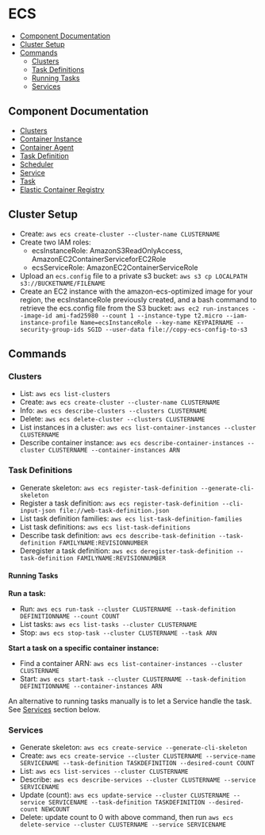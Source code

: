 # ECS

* [Component Documentation](#component-documentation)
* [Cluster Setup](#cluster-setup)
* [Commands](#commands)
  * [Clusters](#clusters)
  * [Task Definitions](#task-definitions)
  * [Running Tasks](#running-tasks)
  * [Services](#services)

## Component Documentation

* [Clusters](https://docs.aws.amazon.com/AmazonECS/latest/developerguide/ECS_clusters.html#cluster_concepts)
* [Container Instance](https://docs.aws.amazon.com/AmazonECS/latest/developerguide/ECS_instances.html)
* [Container Agent](https://docs.aws.amazon.com/AmazonECS/latest/developerguide/ECS_agent.html)
* [Task Definition](https://docs.aws.amazon.com/AmazonECS/latest/developerguide/task_definitions.html)
* [Scheduler](https://docs.aws.amazon.com/AmazonECS/latest/developerguide/scheduling_tasks.html)
* [Service](https://docs.aws.amazon.com/AmazonECS/latest/developerguide/ecs_services.html)
* [Task](https://docs.aws.amazon.com/AmazonECS/latest/developerguide/ecs_run_task.html)
* [Elastic Container Registry](https://aws.amazon.com/ecr/)

## Cluster Setup

* Create: `aws ecs create-cluster --cluster-name CLUSTERNAME`
* Create two IAM roles:
  * ecsInstanceRole: AmazonS3ReadOnlyAccess, AmazonEC2ContainerServiceforEC2Role
  * ecsServiceRole: AmazonEC2ContainerServiceRole
* Upload an `ecs.config` file to a private s3 bucket: `aws s3 cp LOCALPATH s3://BUCKETNAME/FILENAME`
* Create an EC2 instance with the amazon-ecs-optimized image for your region, the ecsInstanceRole previously created, and a bash command to retrieve the ecs.config file from the S3 bucket: `aws ec2 run-instances --image-id ami-fad25980 --count 1 --instance-type t2.micro --iam-instance-profile Name=ecsInstanceRole --key-name KEYPAIRNAME --security-group-ids SGID --user-data file://copy-ecs-config-to-s3`

## Commands

### Clusters

* List: `aws ecs list-clusters`
* Create: `aws ecs create-cluster --cluster-name CLUSTERNAME`
* Info: `aws ecs describe-clusters --clusters CLUSTERNAME`
* Delete: `aws ecs delete-cluster --clusters CLUSTERNAME`
* List instances in a cluster: `aws ecs list-container-instances --cluster CLUSTERNAME`
* Describe container instance: `aws ecs describe-container-instances --cluster CLUSTERNAME --container-instances ARN`

### Task Definitions

* Generate skeleton: `aws ecs register-task-definition --generate-cli-skeleton`
* Register a task definition: `aws ecs register-task-definition --cli-input-json file://web-task-definition.json`
* List task definition families: `aws ecs list-task-definition-families`
* List task definitions: `aws ecs list-task-definitions`
* Describe task definition: `aws ecs describe-task-definition --task-definition FAMILYNAME:REVISIONNUMBER`
* Deregister a task definition: `aws ecs deregister-task-definition --task-definition FAMILYNAME:REVISIONNUMBER`

#### Running Tasks

**Run a task:**

* Run: `aws ecs run-task --cluster CLUSTERNAME --task-definition DEFINITIONNAME --count COUNT`
* List tasks: `aws ecs list-tasks --cluster CLUSTERNAME`
* Stop: `aws ecs stop-task --cluster CLUSTERNAME --task ARN`

**Start a task on a specific container instance:**

* Find a container ARN: `aws ecs list-container-instances --cluster CLUSTERNAME`
* Start: `aws ecs start-task --cluster CLUSTERNAME --task-definition DEFINITIONNAME --container-instances ARN`

An alternative to running tasks manually is to let a Service handle the task. See [Services](#services) section below.

### Services

* Generate skeleton: `aws ecs create-service --generate-cli-skeleton`
* Create: `aws ecs create-service --cluster CLUSTERNAME --service-name SERVICENAME --task-definition TASKDEFINITION --desired-count COUNT`
* List: `aws ecs list-services --cluster CLUSTERNAME`
* Describe: `aws ecs describe-services --cluster CLUSTERNAME --service SERVICENAME`
* Update (count): `aws ecs update-service --cluster CLUSTERNAME --service SERVICENAME --task-definition TASKDEFINITION --desired-count NEWCOUNT`
* Delete: update count to 0 with above command, then run `aws ecs delete-service --cluster CLUSTERNAME --service SERVICENAME`
